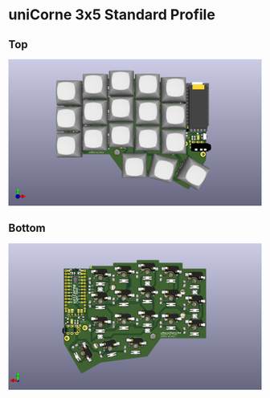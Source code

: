 # uniCorne 3x5 Standard Profile

## Top
![uniCorne 3x5 Standard Profile Top](/docs/imgs/unicorne-3x5-cherry-mx-top.png)

## Bottom
![uniCorne 3x5 Standard Profile Top](/docs/imgs/unicorne-3x5-cherry-mx-bottom.png)